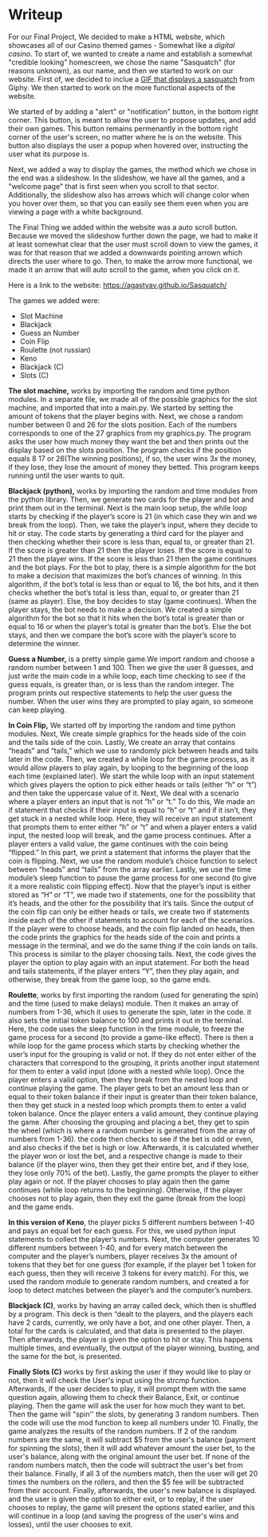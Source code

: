 
# Writeup


   For our Final Project, We decided to make a HTML website, which showcases all of our Casino themed games - Somewhat like a _digital casino_.
To start of, we wanted to create a name and establish a somewhat "credible looking" homescreen, we chose the name "Sasquatch" (for reasons unknown), as our name, and then we started to work on our website. First of, we decided to inclue a [GIF that displays a sasquatch](https://giphy.com/gifs/gjHuIwidiRcjemb1GH) from Giphy. We then started to work on the more functional aspects of the website. 

   We started of by adding a "alert" or "notification" button, in the bottom right corner. This button, is meant to allow the user to propose updates, and add their own games. This button remains permenantly in the bottom right corner of the user's screen, no matter where he is on the website. This button also displays the user a popup when hovered over, instructing the user what its purpose is.

   Next, we added a way to display the games, the method which we chose in the end was a slideshow. In the slideshow, we have all the games, and a "welcome page" that is first seen when you scroll to that sector. Additionally, the slideshow also has arrows which will change color when you hover over them, so that you can easily see them even when you are viewing a page with a white background.
   
   The Final Thing we added within the website was a auto scroll button. Because we moved the slideshow further down the page, we had to make it at least somewhat clear that the user must scroll down to view the games, it was for that reason that we added a downwards pointing arrown which directs the user where to go. Then, to make the arrow more functional, we made it an arrow that will auto scroll to the game, when you click on it.
   
   Here is a link to the website: https://agastyav.github.io/Sasquatch/
   
The games we added were:
-  Slot Machine
- Blackjack
- Guess an Number
- Coin Flip
- Roulette (not russian)
- Keno
- Blackjack (C)
- Slots (C)  

**The slot machine,** works by importing the random and time python modules. In a separate file, we made all of the possible graphics for the slot machine, and imported that into a main.py. We started by setting the amount of tokens that the player begins with. Next, we chose a random number between 0 and 26 for the slots position. Each of the numbers corresponds to one of the 27 graphics from my graphics.py. The program asks the user how much money they want the bet and then prints out the display based on the slots position. The program checks if the position equals 8 17 or 26(The winning positions), if so, the user wins 3x the money, if they lose, they lose the amount of money they betted. This program keeps running until the user wants to quit.

**Blackjack (python),** works by importing the random and time modules from the python library. Then, we generate two cards for the player and bot and print them out in the terminal. Next is the main loop setup, the while loop starts by checking if the player’s score is 21 (in which case they win and we break from the loop). Then, we take the player’s input, where they decide to hit or stay. The code starts by generating a third card for the player and then checking whether their score is less than, equal to, or greater than 21. If the score is greater than 21 then the player loses. If the score is equal to 21 then the player wins. If the score is less than 21 then the game continues and the bot plays. For the bot to play, there is a simple algorithm for the bot to make a decision that maximizes the bot’s chances of winning. In this algorithm, if the bot’s total is less than or equal to 16, the bot hits, and it then checks whether the bot’s total is less than, equal to, or greater than 21 (same as player). Else, the boy decides to stay (game continues). When the player stays, the bot needs to make a decision. We created a simple algorithm for the bot so that it hits when the bot’s total is greater than or equal to 16 or when the player’s total is greater than the bot’s. Else the bot stays, and then we compare the bot’s score with the player’s score to determine the winner.

**Guess a Number,** is a pretty simple game.We import random and choose a random number between 1 and 100. Then we give the user 8 guesses, and just write the main code in a while loop, each time checking to see if the guess equals, is greater than, or is less than the random integer. The program prints out respective statements to help the user guess the number. When the user wins they are prompted to play again, so someone can keep playing.

**In Coin Flip,** We started off by importing the random and time python modules. Next, We create simple graphics for the heads side of the coin and the tails side of the coin. Lastly, We create an array that contains “heads” and “tails,” which we use to randomly pick between heads and tails later in the code. Then, we created a while loop for the game process, as it would allow players to play again, by looping to the beginning of the loop each time (explained later). We start the while loop with an input statement which gives players the option to pick either heads or tails (either “h” or “t”) and then take the uppercase value of it. Next, We deal with a scenario where a player enters an input that is not “h” or “t.” To do this, We made an if statement that checks if their input is equal to “h” or “t” and if it isn’t, they get stuck in a nested while loop. Here, they will receive an input statement that prompts them to enter either “h” or “t” and when a player enters a valid input, the nested loop will break, and the game process continues. After a player enters a valid value, the game continues with the coin being “flipped.” In this part, we print a statement that informs the player that the coin is flipping. Next, we use the random module’s choice function to select between “heads” and “tails” from the array earlier. Lastly, we use the time module’s sleep function to pause the game process for one second (to give it a more realistic coin flipping effect). Now that the player’s input is either stored as “H” or “T”, we made two if statements, one for the possibility that it’s heads, and the other for the possibility that it’s tails. Since the output of the coin flip can only be either heads or tails, we create two if statements inside each of the other if statements to account for each of the scenarios. If the player were to choose heads, and the coin flip landed on heads, then the code prints the graphics for the heads side of the coin and prints a message in the terminal, and we do the same thing if the coin lands on tails. This process is similar to the player choosing tails. Next, the code gives the player the option to play again with an input statement. For both the head and tails statements, if the player enters “Y”, then they play again, and otherwise, they break from the game loop, so the game ends.


**Roulette**, works by first importing the random (used for generating the spin) and the time (used to make delays) module. Then it makes an array of numbers from 1-36, which it uses to generate the spin, later in the code. it also sets the initial token balance to 100 and prints it out in the terminal. Here, the code uses the sleep function in the time module, to freeze the game process for a second (to provide a game-like effect). There is then a while loop for the game process which starts by checking whether the user’s input for the grouping is valid or not. If they do not enter either of the characters that correspond to the grouping, it prints another input statement for them to enter a valid input (done with a nested while loop). Once the player enters a valid option, then they break from the nested loop and continue playing the game. The player gets to bet an amount less than or equal to their token balance if their input is greater than their token balance, then they get stuck in a nested loop which prompts them to enter a valid token balance. Once the player enters a valid amount, they continue playing the game. After choosing the grouping and placing a bet, they get to spin the wheel (which is where a random number is generated from the array of numbers from 1-36). the code then checks to see if the bet is odd or even, and also checks if the bet is high or low. Afterwards, it is calculated whether the player won or lost the bet, and a respective change is made to their balance (if the player wins, then they get their entire bet, and if they lose, they lose only 70% of the bet). Lastly, the game prompts the player to either play again or not. If the player chooses to play again then the game continues (while loop returns to the beginning). Otherwise, if the player chooses not to play again, then they exit the game (break from the loop) and the game ends.

**In this version of Keno**, the player picks 5 different numbers between 1-40 and pays an equal bet for each guess. For this, we used python input statements to collect the player’s numbers. Next, the computer generates 10 different numbers between 1-40, and for every match between the computer and the player’s numbers, player receives 3x the amount of tokens that they bet for one guess (for example, if the player bet 1 token for each guess, then they will receive 3 tokens for every match). For this, we used the random module to generate random numbers, and created a for loop to detect matches between the player’s and the computer’s numbers.

**Blackjack (C)**, works by having an array called deck, which then is shuffled by a program. This deck is then “dealt to the players, and the players each have 2 cards, currently, we only have a bot, and one other player. Then, a total for the cards is calculated, and that data is presented to the player. Then afterwards, the player is given the option to hit or stay. This happens multiple times, and eventually, the output of the player winning, busting, and the same for the bot, is presented.

**Finally Slots (C)** works by first asking the user if they would like to play or not, then it will check the User's input using the strcmp function. Afterwards, if the user decides to play, it will prompt them with the same question again, allowing them to check their Balance, Exit, or continue playing. Then the game will ask the user for how much they want to bet. Then the game will "spin'' the slots, by generating 3 random numbers. Then the code will use the mod function to keep all numbers under 10. Finally, the game analyzes the results of the random numbers. If 2 of the random numbers are the same, it will subtract $5 from the user's balance (payment for spinning the slots), then it will add whatever amount the user bet, to the user's balance, along with the original amount the user bet. If none of the random numbers match, then the code will subtract the user's bet from their balance. Finally, if all 3 of the numbers match, then the user will get 20 times the numbers on the rollers, and then the $5 fee will be subtracted from their account. Finally, afterwards, the user's new balance is displayed. and the user is given the option to either exit, or to replay, if the user chooses to replay, the game will present the options stated earlier, and this will continue in a loop (and saving the progress of the user's wins and losses), until the user chooses to exit.
